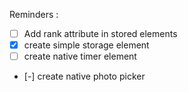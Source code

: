 Reminders :

- [ ] Add rank attribute in stored elements
- [x] create simple storage element
- [ ] create native timer element
- [-] create native photo picker
